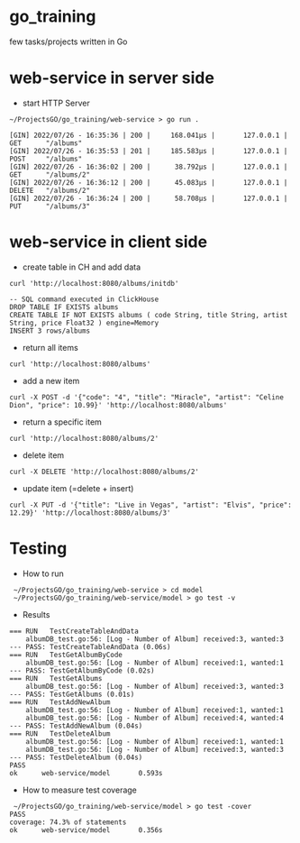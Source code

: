 # go_training
few tasks/projects written in Go

# web-service in server side

- start HTTP Server
```
~/ProjectsGO/go_training/web-service > go run .

[GIN] 2022/07/26 - 16:35:36 | 200 |     168.041µs |       127.0.0.1 | GET      "/albums"
[GIN] 2022/07/26 - 16:35:53 | 201 |     185.583µs |       127.0.0.1 | POST     "/albums"
[GIN] 2022/07/26 - 16:36:02 | 200 |      38.792µs |       127.0.0.1 | GET      "/albums/2"
[GIN] 2022/07/26 - 16:36:12 | 200 |      45.083µs |       127.0.0.1 | DELETE   "/albums/2"
[GIN] 2022/07/26 - 16:36:24 | 200 |      58.708µs |       127.0.0.1 | PUT      "/albums/3"

```

# web-service in client side

- create table in CH and add data
```
curl 'http://localhost:8080/albums/initdb'
```
```
-- SQL command executed in ClickHouse
DROP TABLE IF EXISTS albums
CREATE TABLE IF NOT EXISTS albums ( code String, title String, artist String, price Float32 ) engine=Memory
INSERT 3 rows/albums
```


- return all items
```
curl 'http://localhost:8080/albums'
```
- add a new item
```
curl -X POST -d '{"code": "4", "title": "Miracle", "artist": "Celine Dion", "price": 10.99}' 'http://localhost:8080/albums'
```
- return a specific item
```
curl 'http://localhost:8080/albums/2'
```
- delete item
```
curl -X DELETE 'http://localhost:8080/albums/2'
```
- update item (=delete + insert)
```
curl -X PUT -d '{"title": "Live in Vegas", "artist": "Elvis", "price": 12.29}' 'http://localhost:8080/albums/3'
```

# Testing

- How to run
```
 ~/ProjectsGO/go_training/web-service > cd model
 ~/ProjectsGO/go_training/web-service/model > go test -v
```
- Results
```
=== RUN   TestCreateTableAndData
    albumDB_test.go:56: [Log - Number of Album] received:3, wanted:3
--- PASS: TestCreateTableAndData (0.06s)
=== RUN   TestGetAlbumByCode
    albumDB_test.go:56: [Log - Number of Album] received:1, wanted:1
--- PASS: TestGetAlbumByCode (0.02s)
=== RUN   TestGetAlbums
    albumDB_test.go:56: [Log - Number of Album] received:3, wanted:3
--- PASS: TestGetAlbums (0.01s)
=== RUN   TestAddNewAlbum
    albumDB_test.go:56: [Log - Number of Album] received:1, wanted:1
    albumDB_test.go:56: [Log - Number of Album] received:4, wanted:4
--- PASS: TestAddNewAlbum (0.04s)
=== RUN   TestDeleteAlbum
    albumDB_test.go:56: [Log - Number of Album] received:1, wanted:1
    albumDB_test.go:56: [Log - Number of Album] received:3, wanted:3
--- PASS: TestDeleteAlbum (0.04s)
PASS
ok      web-service/model       0.593s
```

- How to measure test coverage
```
 ~/ProjectsGO/go_training/web-service/model > go test -cover
PASS
coverage: 74.3% of statements
ok      web-service/model       0.356s
```
